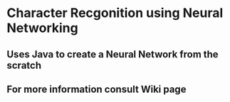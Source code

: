 
# Character Recgonition using Neural Networking
## Uses Java to create a Neural Network from the scratch
## For more information consult Wiki page


